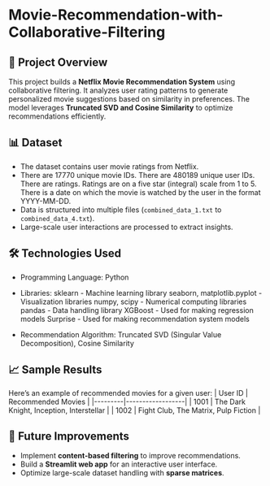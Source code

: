 # Movie-Recommendation-with-Collaborative-Filtering

## 📌 Project Overview
This project builds a **Netflix Movie Recommendation System** using collaborative filtering. It analyzes user rating patterns to generate personalized movie suggestions based on similarity in preferences. The model leverages **Truncated SVD and Cosine Similarity** to optimize recommendations efficiently.

## 📊 Dataset
- The dataset contains user movie ratings from Netflix.
- There are 17770 unique movie IDs.
  There are 480189 unique user IDs.
  There are ratings. Ratings are on a five star (integral) scale from 1 to 5.
  There is a date on which the movie is watched by the user in the format YYYY-MM-DD.
- Data is structured into multiple files (`combined_data_1.txt` to `combined_data_4.txt`).
- Large-scale user interactions are processed to extract insights.

## 🛠 Technologies Used

- Programming Language: Python

- Libraries:
    sklearn - Machine learning library
    seaborn, matplotlib.pyplot - Visualization libraries
    numpy, scipy - Numerical computing libraries
    pandas - Data handling library
    XGBoost - Used for making regression models
    Surprise - Used for making recommendation system models

- Recommendation Algorithm: Truncated SVD (Singular Value Decomposition), Cosine Similarity

## 📈 Sample Results
Here’s an example of recommended movies for a given user:
| User ID | Recommended Movies |
|---------|------------------|
| 1001    | The Dark Knight, Inception, Interstellar |
| 1002    | Fight Club, The Matrix, Pulp Fiction |

## 📌 Future Improvements
- Implement **content-based filtering** to improve recommendations.
- Build a **Streamlit web app** for an interactive user interface.
- Optimize large-scale dataset handling with **sparse matrices**.

